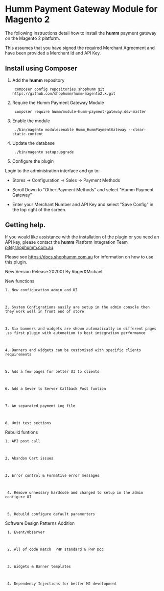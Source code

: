 # Humm Payment Gateway Module for Magento 2

The following instructions detail how to install the **humm** payment gateway on the Magento 2 platform.

This assumes that you have signed the required Merchant Agreement and have been provided a Merchant Id and API Key.

## Install using Composer 

 
1. Add the **humm** repository

        composer config repositories.shophumm git https://github.com/shophumm/humm-magento2.x.git

2. Require the Humm Payment Gateway Module

        composer require humm/module-humm-payment-gateway:dev-master

3. Enable the module
       
        ./bin/magento module:enable Humm_HummPaymentGateway --clear-static-content

4. Update the database

        ./bin/magento setup:upgrade

5.  Configure the plugin

Login to the  administration interface and go to:
  
 * Stores -> Configuration -> Sales -> Payment Methods 

 * Scroll Down to "Other Payment Methods" and select "Humm Payment Gateway" 

 * Enter your Merchant Number and API Key and select "Save Config" in the top right of the screen. 


## Getting help. 

If you would like assistance with the installation of the plugin or you need an API key, please contact the **humm** Platform Integration Team pit@shophumm.com.au

Please see https://docs.shophumm.com.au for information on how to use this plugin. 



New Version Release 202001 By Roger&Michael


New functions 



    1. New configuration admin and UI



    2. System Configrations easily are setup in the admin console then they work well in front end of store 

  

    3. Six banners and widgets are shown automatically in different pages ,so first plugin with automation to best integration performance 



    4. Banners and widgets can be customised with specific clients requirements



    5. Add a few pages for better UI to clients 

 

    6. Add a Sever to Server Callback Post funtion



    7. An separated payment Log file 



    8. Unit test sections 



   

Rebuild funtions



    1. API post call 



    2. Abandon Cart issues 



    3. Error control & Formative error messages

     

     4. Remove unnessary hardcode and changed to setup in the admin configure UI



     5. Rebuild configure default paramerters 





 

Software Design Patterns Addition



     1. Event/Observer  

    

     2. All of code match  PHP standard & PHP Doc



     3. Widgets & Banner templates



     4. Dependency Injections for better M2 development 


